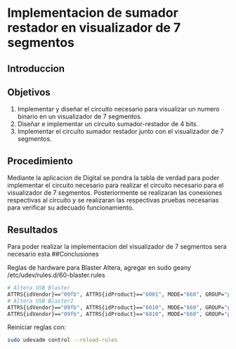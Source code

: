 # Implementacion de sumador restador en visualizador de 7 segmentos

## Introduccion

## Objetivos
1. Implementar y diseñar el circuito necesario para visualizar un numero binario en un visualizador de 7 segmentos.
2. Diseñar e implementar un circuito sumador-restador de 4 bits.
3. Implementar el circuito sumador restador junto con el visualizador de 7 segmentos. 
## Procedimiento
Mediante la aplicacion de Digital se pondra la tabla de verdad para poder implementar el circuito necesario para realizar el circuito necesario para el visualizador de 7 segmentos. Posteriormente se realizaran las conexiones respectivas al circuito y se realizaran las respectivas pruebas necesarias para verificar su adecuado funcionamiento.


## Resultados
Para poder realizar la implementacion del visualizador de 7 segmentos sera necesario esta
##Conclusiones

Reglas de hardware para Blaster Altera, agregar en 
sudo geany /etc/udev/rules.d/60-blaster.rules

```bash
# Altera USB Blaster
ATTRS{idVendor}=="09fb", ATTRS{idProduct}=="6001", MODE="660", GROUP="plugdev", TAG+="uaccess"
# Altera USB Blaster2
ATTRS{idVendor}=="09fb", ATTRS{idProduct}=="6010", MODE="660", GROUP="plugdev", TAG+="uaccess"
ATTRS{idVendor}=="09fb", ATTRS{idProduct}=="6810", MODE="660", GROUP="plugdev", TAG+="uaccess"
```
Reiniciar reglas con:
```bash
sudo udevadm control --reload-rules
```
